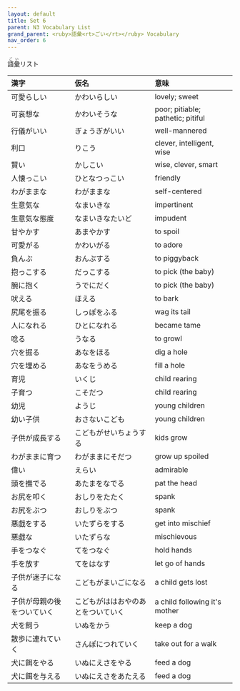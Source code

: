 ```yaml
---
layout: default
title: Set 6
parent: N3 Vocabulary List
grand_parent: <ruby>語彙<rt>ごい</rt></ruby> Vocabulary
nav_order: 6
---
```


<ruby>語彙<rt>ごい</rt></ruby>リスト

| 漢字                       | 仮名                               | 意味                               |
|:-------------------------- |:---------------------------------- |:---------------------------------- |
| 可愛らしい                 | かわいらしい                       | lovely; sweet                      |
| 可哀想な                   | かわいそうな                       | poor; pitiable; pathetic; pitiful​ |
| 行儀がいい                 | ぎょうぎがいい                     | well-mannered                      |
| 利口                       | りこう                             | clever, intelligent, wise          |
| 賢い                       | かしこい                           | wise, clever, smart                |
| 人懐っこい                 | ひとなつっこい                     | friendly                           |
| わがままな                 | わがままな                         | self-centered                      |
| 生意気な                   | なまいきな                         | impertinent                        |
| 生意気な態度               | なまいきなたいど                   | impudent                           |
| 甘やかす                   | あまやかす                         | to spoil                           |
| 可愛がる                   | かわいがる                         | to adore                           |
| 負んぶ                     | おんぶする                         | to piggyback                       |
| 抱っこする                 | だっこする                         | to pick (the baby)                 |
| 腕に抱く                   | うでにだく                         | to pick (the baby)                 |
| 吠える                     | ほえる                             | to bark                            |
| 尻尾を振る                 | しっぽをふる                       | wag its tail                       |
| 人になれる                 | ひとになれる                       | became tame                        |
| 唸る                       | うなる                             | to growl                           |
| 穴を掘る                   | あなをほる                         | dig a hole                         |
| 穴を埋める                 | あなをうめる                       | fill a hole                        |
| 育児                       | いくじ                             | child rearing                      |
| 子育つ                     | こそだつ                           | child rearing                      |
| 幼児                       | ようじ                             | young children                     |
| 幼い子供                   | おさないこども                     | young children                     |
| 子供が成長する             | こどもがせいちょうする             | kids grow                          |
| わがままに育つ             | わがままにそだつ                   | grow up spoiled                    |
| 偉い                       | えらい                             | admirable                          |
| 頭を撫でる                 | あたまをなでる                     | pat the head                       |
| お尻を叩く                 | おしりをたたく                     | spank                              |
| お尻をぶつ                 | おしりをぶつ                       | spank                              |
| 悪戯をする                 | いたずらをする                     | get into mischief                  |
| 悪戯な                     | いたずらな                         | mischievous                        |
| 手をつなぐ                 | てをつなぐ                         | hold hands                         |
| 手を放す                   | てをはなす                         | let go of hands                    |
| 子供が迷子になる           | こどもがまいごになる               | a child gets lost                  |
| 子供が母親の後をついていく | こどもがははおやのあとをついていく | a child following it's mother      |
| 犬を飼う                   | いぬをかう                         | keep a dog                         |
| 散歩に連れていく           | さんぽにつれていく                 | take out for a walk                |
| 犬に餌をやる               | いぬにえさをやる                   | feed a dog                         |
| 犬に餌を与える             | いぬにえさをあたえる               | feed a dog                         |
